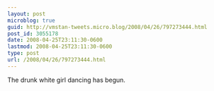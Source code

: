 ```yaml
---
layout: post
microblog: true
guid: http://vmstan-tweets.micro.blog/2008/04/26/797273444.html
post_id: 3055178
date: 2008-04-25T23:11:30-0600
lastmod: 2008-04-25T23:11:30-0600
type: post
url: /2008/04/26/797273444.html
---
```

The drunk white girl dancing has begun.
